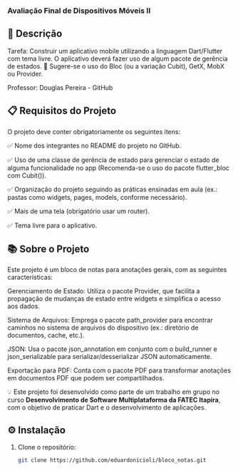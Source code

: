 <h3> Avaliação Final de Dispositivos Móveis II</h3>
<h2>📝 Descrição</h2>
Tarefa: Construir um aplicativo mobile utilizando a linguagem Dart/Flutter com tema livre. O aplicativo deverá fazer uso de algum pacote de gerência de estados. 🔹 Sugere-se o uso do Bloc (ou a variação Cubit), GetX, MobX ou Provider.

Professor: Douglas Pereira - GitHub

<h2>📋 Requisitos do Projeto</h2>
O projeto deve conter obrigatoriamente os seguintes itens:

✅ Nome dos integrantes no README do projeto no GitHub.

✅ Uso de uma classe de gerência de estado para gerenciar o estado de alguma funcionalidade no app (Recomenda-se o uso do pacote flutter_bloc com Cubit()).

✅ Organização do projeto seguindo as práticas ensinadas em aula (ex.: pastas como widgets, pages, models, conforme necessário).

✅ Mais de uma tela (obrigatório usar um router).

✅ Tema livre para o aplicativo.

<h2>📚 Sobre o Projeto</h2>
Este projeto é um bloco de notas para anotações gerais, com as seguintes características:

Gerenciamento de Estado: Utiliza o pacote Provider, que facilita a propagação de mudanças de estado entre widgets e simplifica o acesso aos dados.

Sistema de Arquivos: Emprega o pacote path_provider para encontrar caminhos no sistema de arquivos do dispositivo (ex.: diretório de documentos, cache, etc.).

JSON: Usa o pacote json_annotation em conjunto com o build_runner e json_serializable para serializar/desserializar JSON automaticamente.

Exportação para PDF: Conta com o pacote PDF para transformar anotações em documentos PDF que podem ser compartilhados.

💡 Este projeto foi desenvolvido como parte de um trabalho em grupo no curso <b>Desenvolvimento de Software Multiplataforma da FATEC Itapira</b>, com o objetivo de praticar Dart e o desenvolvimento de aplicações.

## ⚙️ Instalação

1. Clone o repositório:
   ```bash
   git clone https://github.com/eduardonicioli/bloco_notas.git
